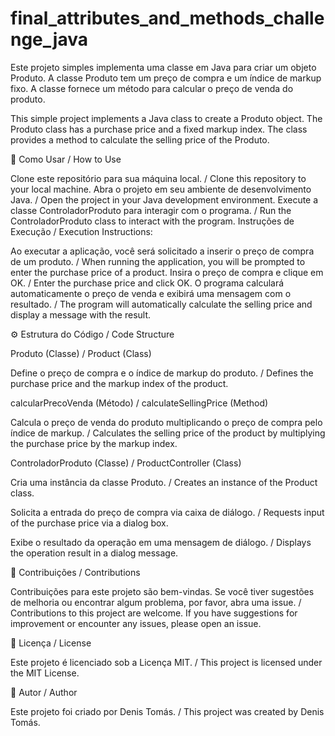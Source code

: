 ﻿# final_attributes_and_methods_challenge_java
Este projeto simples implementa uma classe em Java para criar um objeto Produto. A classe Produto tem um preço de compra e um índice de markup fixo. A classe fornece um método para calcular o preço de venda do produto.

This simple project implements a Java class to create a Produto object. The Produto class has a purchase price and a fixed markup index. The class provides a method to calculate the selling price of the Produto.

🚀 Como Usar / How to Use

Clone este repositório para sua máquina local. / Clone this repository to your local machine.
Abra o projeto em seu ambiente de desenvolvimento Java. / Open the project in your Java development environment.
Execute a classe ControladorProduto para interagir com o programa. / Run the ControladorProduto class to interact with the program.
Instruções de Execução / Execution Instructions:

Ao executar a aplicação, você será solicitado a inserir o preço de compra de um produto. / When running the application, you will be prompted to enter the purchase price of a product.
Insira o preço de compra e clique em OK. / Enter the purchase price and click OK.
O programa calculará automaticamente o preço de venda e exibirá uma mensagem com o resultado. / The program will automatically calculate the selling price and display a message with the result.

⚙️ Estrutura do Código / Code Structure

Produto (Classe) / Product (Class)

Define o preço de compra e o índice de markup do produto. / Defines the purchase price and the markup index of the product.

calcularPrecoVenda (Método) / calculateSellingPrice (Method)

Calcula o preço de venda do produto multiplicando o preço de compra pelo índice de markup. / Calculates the selling price of the product by multiplying the purchase price by the markup index.

ControladorProduto (Classe) / ProductController (Class)

Cria uma instância da classe Produto. / Creates an instance of the Product class.

Solicita a entrada do preço de compra via caixa de diálogo. / Requests input of the purchase price via a dialog box.

Exibe o resultado da operação em uma mensagem de diálogo. / Displays the operation result in a dialog message.

🤝 Contribuições / Contributions

Contribuições para este projeto são bem-vindas. Se você tiver sugestões de melhoria ou encontrar algum problema, por favor, abra uma issue. / Contributions to this project are welcome. If you have suggestions for improvement or encounter any issues, please open an issue.

📝 Licença / License

Este projeto é licenciado sob a Licença MIT. / This project is licensed under the MIT License.

👤 Autor / Author

Este projeto foi criado por Denis Tomás. / This project was created by Denis Tomás.
